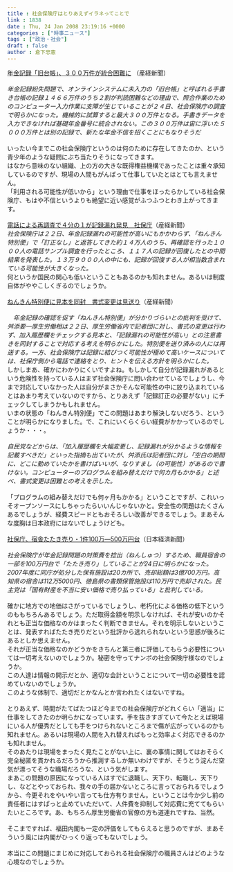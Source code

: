 ```yaml
---
title : 社会保険庁はとりあえずイラネってことで
link : 1838
date : Thu, 24 Jan 2008 23:19:16 +0000
categories : ["時事ニュース"]
tags : ["政治・社会"]
draft : false
author : 倉下忠憲
---
```


<A HREF="http://sankei.jp.msn.com/life/welfare/080125/wlf0801250204000-n1.htm" TARGET="_blank">年金記録「旧台帳」、３００万件が統合困難に</A> （産経新聞）<BR><BR><I>年金記録紛失問題で、オンラインシステムに未入力の「旧台帳」と呼ばれる手書き台帳の記録１４６６万件のうち２割が判読困難などの理由で、照合作業のためのコンピューター入力作業に支障が生じていることが２４日、社会保険庁の調査で明らかになった。機械的に試算すると最大３００万件となる。手書きデータを入力できなければ基礎年金番号に統合されない。この３００万件は宙に浮いた５０００万件とは別の記録で、新たな年金不信を招くことにもなりそうだ</I><BR><BR>いったい今までこの社会保険庁というのは何のために存在してきたのか、という青少年のような疑問にぶち当たりそうになってきます。<BR>はなから意味のない組織、上の方の大きな既得権益機構であったことは重々承知しているのですが、現場の人間もがんばって仕事していたとはとても言えません。<BR>「利用される可能性が低いから」という理由で仕事をほったらかしている社会保険庁、もはや不信というよりも絶望に近い感覚がふつふつとわき上がってきます。<BR><BR><A HREF="http://sankei.jp.msn.com/life/welfare/080122/wlf0801221912001-n1.htm" TARGET="_blank">電話による再調査で４分の１が記録漏れ発見　社保庁</A>（産経新聞）<BR><I>社会保険庁は２２日、年金記録漏れの可能性が高いにもかかわらず、「ねんきん特別便」で「訂正なし」と返答してきた約１４万人のうち、再確認を行った１０００人の電話サンプル調査を行ったところ、１１７人の記録が回復したとの中間結果を発表した。１３万９０００人の中にも、記録が回復する人が相当数含まれている可能性が大きくなった。</I><BR>何というか国民の関心も低いということもあるのかも知れません。あるいは制度自体がややこしくぎるのでしょうか。<BR><BR><A HREF="http://sankei.jp.msn.com/life/welfare/080122/wlf0801222022002-n1.htm" TARGET="_blank">ねんきん特別便に見本を同封　書式変更は見送り</A>（産経新聞）<BR><BR><I>　年金記録の確認を促す「ねんきん特別便」が分かりづらいとの批判を受けて、舛添要一厚生労働相は２２日、厚生労働省内で記者団に対し、書式の変更は行わず、加入履歴欄をチェックする見本と、「記録漏れの可能性が高い」との注意書きを同封することで対応する考えを明らかにした。特別便を送り済みの人には再送する。一方、社会保険庁は記録に結びつく可能性が極めて高いケースについては、社保庁側から電話で連絡をとり、ヒントを伝える方針を明らかにした。</I><BR>しかしまあ、確かにわかりにくいですよね。もしかして自分が記録漏れがあるという危険性を持っている人はまず社会保険庁に問い合わせているでしょうし、今まで対応していなかった人は自分がまさかそんな可能性の中に放り込まれているとはあまり考えていないのですから、とりあえず「記録訂正の必要がない」にチェックしてしまうかもしれません。<BR>いまの状態の「ねんきん特別便」でこの問題はあまり解決しないだろう、ということが明らかになりました。で、これにいくらくらい経費がかかっているのでしょうか・・・。<BR><BR><I>自民党などからは、「加入履歴欄を大幅変更し、記録漏れが分かるような情報を記載すべきだ」といった指摘も出ていたが、舛添氏は記者団に対し「空白の期間に、どこに勤めていたかを書けばいいが、なりすまし（の可能性）があるので書けない。コンピューターのプログラムを組み替えだけで何カ月もかかる」と述べ、書式変更は困難との考えを示した。</I><BR><BR>「プログラムの組み替えだけでも何ヶ月もかかる」ということですが、これいっそオープンソースにしちゃったらいいんじゃないかと。安全性の問題はたくさんあるでしょうが、経費スピードともおそろしい改善ができるでしょう。まあそんな度胸は日本政府にはないでしょうけども。<BR><BR><A HREF="http://www.nikkei.co.jp/news/keizai/20080125AT3S2401424012008.html" TARGET="_blank">社保庁、宿舎たたき売り・1件100万―500万円台</A>（日本経済新聞）<BR><BR><I>社会保険庁が年金記録問題の対策費を捻出（ねんしゅつ）するため、職員宿舎の一部を100万円台で「たたき売り」していることが24日に明らかになった。2007年度に同庁が処分した保有施設は20カ所で、売却総額は3億700万円。高知県の宿舎は112万5000円、徳島県の書類保管施設は110万円で売却された。民主党は「国有財産を不当に安い価格で売り払っている」と批判している。</I><BR><BR>確かに地方での地価はさがっているでしょうし、老朽化による価格の低下というのももちろんあるでしょう。ただ取得金額を明示しなければ、それが安いのかそれとも正当な価格なのかはまったく判断できません。それを明示しないということは、発表すればたたき売りだという批評から逃れられないという思惑が後ろにあるとしか思えません。<BR>それが正当な価格なのかどうかをきちんと第三者に評価してもらう必要性については一切考えないのでしょうか。秘密を守ってナンボの社会保険庁様なのでしょうか。<BR>この人達は情報の開示だとか、適切な会計ということについて一切の必要性を認めていないのでしょうか。<BR>このような体制で、適切だとかなんとか言われたくはないですね。<BR><BR>とりあえず、時間がたてばたつほど今までの社会保険庁がどれくらい「適当」に仕事をしてきたのか明らかになっています。手を抜きすぎていて今たとえば現場にいる人が優秀だとしても手をつけられないところまで傷が広がっているのかも知れません。あるいは現場の人間を入れ替えればもっと効率よく対応できるのかも知れません。<BR>そのあたりは現場をまったく見たことがない上に、裏の事情に関してはおそらく完全秘匿を貫かれるだろうから推測するしか無いわけですが、そうとう淀んだ空気が漂ってそうな職場だろうな、という気がします。<BR>まあこの問題の原因になっている人はすでに退職し、天下り、転職し、天下りし、などとやっておられ、我々の手の届かないところに言っておられるでしょうから、今更それをやいやい言っても仕方有りません。ということは今か少し前の責任者にはすぱっと止めていただいて、人件費を抑制して対応費に充ててもらいたいところです。あ、もちろん厚生労働省の官僚の方も道連れですね、当然。<BR><BR>そこまですれば、福田内閣も一定の評価をしてもらえると思うのですが、まあそういう風には内閣がひっくり返ってもないでしょう。<BR><BR>本当にこの問題にまじめに対応しておられる社会保険庁の職員さんはどのような心境なのでしょうか。<br><br>
